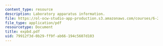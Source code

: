 ```yaml
---
content_type: resource
description: Laboratory apparatus information.
file: https://ol-ocw-studio-app-production.s3.amazonaws.com/courses/6-270-autonomous-robot-design-competition-january-iap-2005/79912f3d0b29ff9fab66194c5607d103_expbd.pdf
file_type: application/pdf
resourcetype: Document
title: expbd.pdf
uid: 79912f3d-0b29-ff9f-ab66-194c5607d103
---
```

